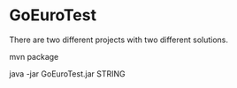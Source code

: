 GoEuroTest
==========

There are two different projects with two different solutions.

  mvn package
  
  java -jar GoEuroTest.jar STRING
